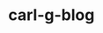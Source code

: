 # carl-g-blog<zero-md src="https://raw.githubusercontent.com/maxpowernz/vanillahtml/main/md/1.md">

